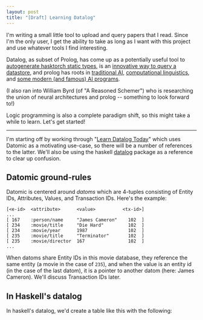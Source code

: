 ```yaml
---
layout: post
title: "[Draft] Learning Datalog"
---
```


I'm writing a small little tool to upload and query papers that I read. Since I'm the only user, I get the ability to take as long as I want with this project and use whatever tools I find interesting.

Datalog, as subset of Prolog, has come up as a potentially useful tool to [autogenerate hasktorch static types](https://github.com/hasktorch/hasktorch/issues/139), is an [innovative way to query a datastore](https://en.wikipedia.org/wiki/Datomic), and prolog has roots in [traditional AI](https://www.worldcat.org/title/prolog-programming-for-artificial-intelligence/oclc/722841722), [computational linguistics](https://www.worldcat.org/title/natural-language-processing-for-prolog-programmers/oclc/27172159), and [some modern (and famous) AI programs](https://en.wikipedia.org/wiki/Watson_\(computer\)#Software).

(I also ran into William Byrd (of "A Reasoned Schemer") who is researching the union of neural architectures and prolog -- something to look forward to!)

Logic programming is also a complete paradigm shift, so this might take a while to learn. Let's get started!

---

I'm starting off by working through "[Learn Datalog Today](http://www.learndatalogtoday.org)" which uses Datomic as a motivating use-case, so there will be a number of references to the latter. We'll also be using the haskell [datalog](https://github.com/travitch/datalog) package as a reference to clear up confusion.

## Datomic ground-rules

Datomic is centered around _datoms_ which are 4-tuples consisting of Entity IDs, Attributes, Values, and Transaction IDs. Here's the example:


```
[<e-id>  <attribute>      <value>          <tx-id>]
...
[ 167    :person/name     "James Cameron"    102  ]
[ 234    :movie/title     "Die Hard"         102  ]
[ 234    :movie/year      1987               102  ]
[ 235    :movie/title     "Terminator"       102  ]
[ 235    :movie/director  167                102  ]
...
```

When datoms share Entity IDs in this movie database, they reference the same entity (a movie in the case of `235`), and when the value is an entity id (in the case of the last datom), it is a pointer to another datom (here: James Cameron). We'll discuss Transaction IDs later.

## In Haskell's datalog

In haskell's datalog, we'd create a table like this with the following:
